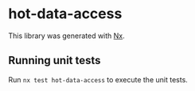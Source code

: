 # hot-data-access

This library was generated with [Nx](https://nx.dev).

## Running unit tests

Run `nx test hot-data-access` to execute the unit tests.
